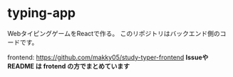 # typing-app
WebタイピングゲームをReactで作る。
このリポジトリはバックエンド側のコードです。

frontend: https://github.com/makky05/study-typer-frontend
**Issueや README は frotend の方でまとめています**

